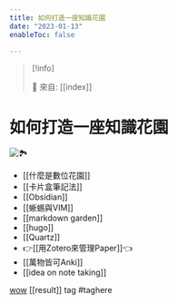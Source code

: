 ```yaml
---
title: 如何打造一座知識花園
date: "2023-01-13"
enableToc: false

---
```


> [!info]
>
> 🌱 來自: [[index]]

# 如何打造一座知識花園

![🏞️](https://i.imgur.com/0rJEGJR.png)

- [[什麼是數位花園]]
- [[卡片盒筆記法]]
- [[Obsidian]]
- [[蜥蜴與VIM]]
- [[markdown garden]]
- [[hugo]]
- [[Quartz]]
- 👉[[用Zotero來管理Paper]]👈
- [[萬物皆可Anki]]
- [[idea on note taking]]

[wow](wow)
[[result]]
tag #taghere
